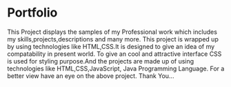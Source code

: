 # Portfolio
This Project displays the samples of my Professional work which includes my skills,projects,descriptions and many more.
This project is wrapped up by using technologies like HTML,CSS.It is designed to give an idea of my compatability in present world.
To give an cool and attractive interface CSS is used for styling purpose.And the projects are made up of using technologies like HTML,CSS,JavaScript, Java Programming Language.
For a better view have an eye on the above project.
Thank You...

